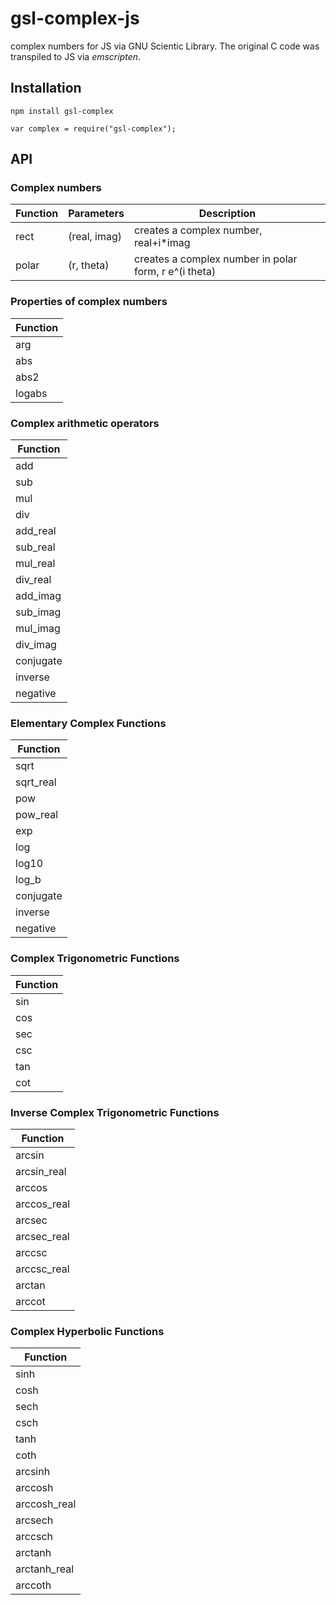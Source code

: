gsl-complex-js
==============

complex numbers for JS via GNU Scientic Library. The original C code was transpiled to JS via *emscripten*. 

## Installation

```
npm install gsl-complex
```

```
var complex = require("gsl-complex");
```

## API

### Complex numbers

| Function  | Parameters | Description |
| ------------- | ----- | ----------- |
| rect | (real, imag) | creates a complex number, real+i*imag |
| polar | (r, theta) | creates a complex number in polar form, r e^(i theta) |

### Properties of complex numbers

| Function        |
| ------------- | 
| arg |
| abs |
| abs2 |
| logabs |

### Complex arithmetic operators  

| Function        |
| ------------- | 
| add |
| sub |
| mul |
| div |
| add_real |
| sub_real |
| mul_real |
| div_real |
| add_imag |
| sub_imag |
| mul_imag |
| div_imag |
| conjugate |
| inverse |
| negative |

### Elementary Complex Functions 

| Function        |
| ------------- | 
| sqrt |
| sqrt_real |
| pow |
| pow_real |
| exp |
| log |
| log10 |
| log_b |
| conjugate |
| inverse |
| negative |

### Complex Trigonometric Functions 

| Function        |
| ------------- | 
| sin |
| cos |
| sec |
| csc |
| tan |
| cot |

### Inverse Complex Trigonometric Functions

| Function        |
| ------------- | 
| arcsin |
| arcsin_real |
| arccos |
| arccos_real |
| arcsec |
| arcsec_real |
| arccsc |
| arccsc_real |
| arctan |
| arccot |

### Complex Hyperbolic Functions 


| Function        |
| ------------- | 
| sinh |
| cosh |
| sech |
| csch |
| tanh |
| coth |
| arcsinh |
| arccosh |
| arccosh_real |
| arcsech |
| arccsch |
| arctanh |
| arctanh_real |
| arccoth |
